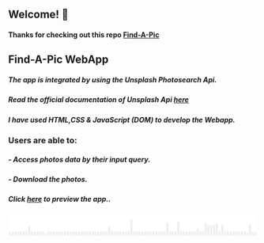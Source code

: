 <a href="https://resto-finder-webapp.netlify.app/">
    <img src="imgs/RestoFinderLogo.png" alt=""  align="right" height="60">
</a>

## Welcome! 👋

#### Thanks for checking out this repo [Find-A-Pic](https://github.com/beharavenkatasatyaprasad/Find-A-Pic/)

## Find-A-Pic WebApp

##### The app is integrated by using the Unsplash Photosearch Api.

##### Read the official documentation of Unsplash Api [here](https://unsplash.com/documentation#search-photos)

##### I have used HTML,CSS & JavaScript (DOM) to develop the Webapp.

### Users are able to:

##### - Access photos data by their input query.

##### - Download the photos.

##### Click [here](https://find-a-pic-webapp.netlify.app/) to preview the app..

<img  src="https://github.com/beharavenkatasatyaprasad/beharavenkatasatyaprasad/blob/main/gifs/bars.gif" alt=""/>
